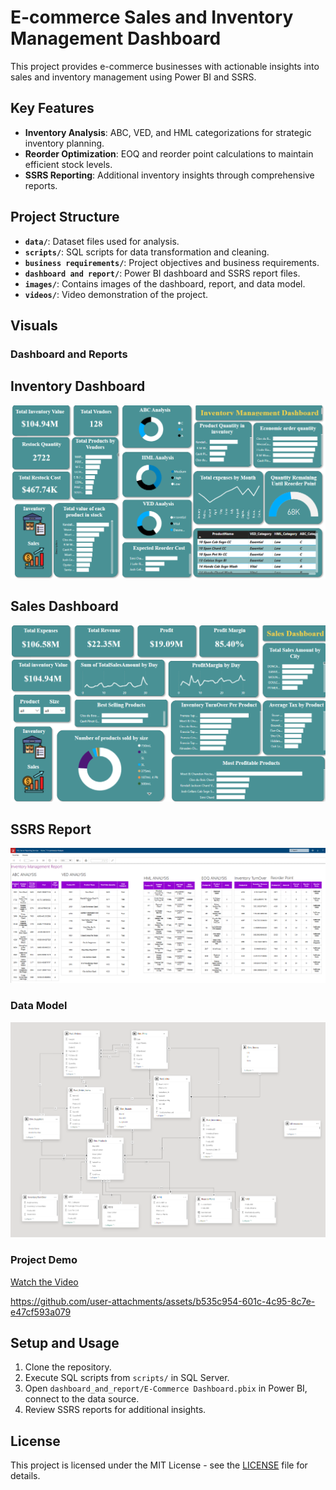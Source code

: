 # E-commerce Sales and Inventory Management Dashboard

This project provides e-commerce businesses with actionable insights into sales and inventory management using Power BI and SSRS.

## Key Features

- **Inventory Analysis**: ABC, VED, and HML categorizations for strategic inventory planning.
- **Reorder Optimization**: EOQ and reorder point calculations to maintain efficient stock levels.
- **SSRS Reporting**: Additional inventory insights through comprehensive reports.

## Project Structure

- **`data/`**: Dataset files used for analysis.
- **`scripts/`**: SQL scripts for data transformation and cleaning.
- **`business requirements/`**: Project objectives and business requirements.
- **`dashboard and report/`**: Power BI dashboard and SSRS report files.
- **`images/`**: Contains images of the dashboard, report, and data model.
- **`videos/`**: Video demonstration of the project.

## Visuals

### Dashboard and Reports
## Inventory Dashboard
![Inventory Dashboard Preview](images/Inventory_Dashboard.png)
## Sales Dashboard
![Sales Dashboard Preview](images/Sales_Dashboard.png)
## SSRS Report
![SSRS Report](images/SSRS_Report.png)

### Data Model
![Data Model](images/Data_Model.png)

### Project Demo
[Watch the Video](Videos/Full_Project.mp4)


https://github.com/user-attachments/assets/b535c954-601c-4c95-8c7e-e47cf593a079


## Setup and Usage

1. Clone the repository.
2. Execute SQL scripts from `scripts/` in SQL Server.
3. Open `dashboard_and_report/E-Commerce Dashboard.pbix` in Power BI, connect to the data source.
4. Review SSRS reports for additional insights.

## License

This project is licensed under the MIT License - see the [LICENSE](LICENSE) file for details.

